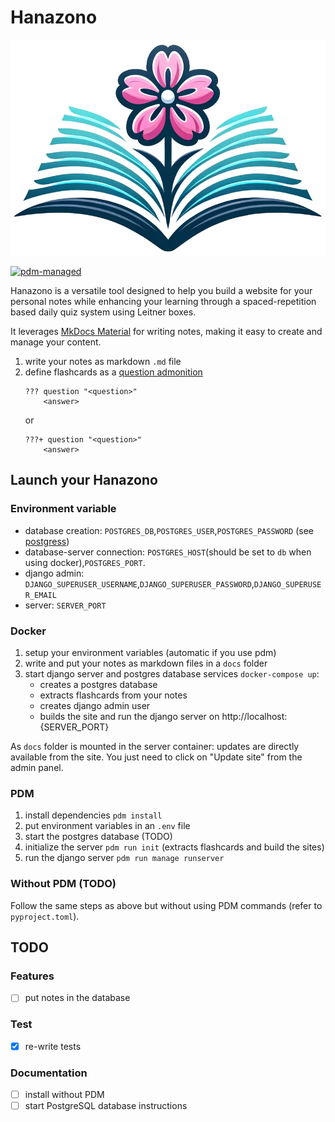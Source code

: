 # Hanazono

![logo](./docs/assets/logo.png)

[![pdm-managed](https://img.shields.io/badge/pdm-managed-blueviolet)](https://pdm-project.org)

Hanazono is a versatile tool designed to help you build a website for your personal notes while enhancing your learning through a spaced-repetition based daily quiz system using Leitner boxes.

It leverages [MkDocs Material](https://squidfunk.github.io/mkdocs-material/) for writing notes, making it easy to create and manage your content.

1. write your notes as markdown `.md` file
2. define flashcards as a [question admonition](https://squidfunk.github.io/mkdocs-material/reference/admonitions/?h=admon#+type:question)
   ```
   ??? question "<question>"
       <answer>
   ```
   or
   ```
   ???+ question "<question>"
       <answer>
   ```

## Launch your Hanazono
### Environment variable

 - database creation: `POSTGRES_DB`,`POSTGRES_USER`,`POSTGRES_PASSWORD` (see [postgress](https://hub.docker.com/_/postgres))
 - database-server connection: `POSTGRES_HOST`(should be set to `db` when using docker),`POSTGRES_PORT`.
 - django admin: `DJANGO_SUPERUSER_USERNAME`,`DJANGO_SUPERUSER_PASSWORD`,`DJANGO_SUPERUSER_EMAIL`
 - server: `SERVER_PORT`

### Docker
1. setup your environment variables (automatic if you use pdm)
2. write and put your notes as markdown files in a `docs` folder
3. start django server and postgres database services `docker-compose up`:
   - creates a postgres database
   - extracts flashcards from your notes
   - creates django admin user
   - builds the site and run the django server on http://localhost:{SERVER_PORT}

As `docs` folder is mounted in the server container: updates are directly available from the site. You just need to click on "Update site" from the admin panel.

### PDM
1. install dependencies `pdm install`
2. put environment variables in an `.env` file
3. start the postgres database (TODO)
4. initialize the server `pdm run init` (extracts flashcards and build the sites)
5. run the django server `pdm run manage runserver`

### Without PDM (TODO)
Follow the same steps as above but without using PDM commands (refer to `pyproject.toml`).

## TODO
### Features
- [ ] put notes in the database

### Test
- [x] re-write tests

### Documentation
- [ ] install without PDM
- [ ] start PostgreSQL database instructions